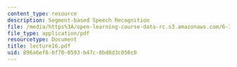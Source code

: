 ```yaml
---
content_type: resource
description: Segment-based Speech Recognition
file: /media/https%3A/open-learning-course-data-rc.s3.amazonaws.com/6-345-automatic-speech-recognition-spring-2003/896a6ef6bf700593b47c6bd8d3c058c0_lecture16.pdf
file_type: application/pdf
resourcetype: Document
title: lecture16.pdf
uid: 896a6ef6-bf70-0593-b47c-6bd8d3c058c0
---
```

